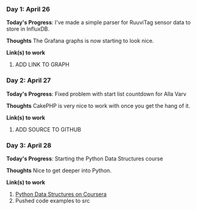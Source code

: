 <!---
# 100 Days Of Code - Log

### Day 0: February 30, 2016 (Example 1)
##### (delete me or comment me out)

**Today's Progress**: Fixed CSS, worked on canvas functionality for the app.

**Thoughts:** I really struggled with CSS, but, overall, I feel like I am slowly getting better at it. Canvas is still new for me, but I managed to figure out some basic functionality.

**Link to work:** [Calculator App](http://www.example.com)
--->

### Day 1: April 26

**Today's Progress**: I've made a simple parser for RuuviTag sensor data to store in InfluxDB.

**Thoughts** The Grafana graphs is now starting to look nice.

**Link(s) to work**
1. ADD LINK TO GRAPH

### Day 2: April 27

**Today's Progress**: Fixed problem with start list countdown for Alla Varv

**Thoughts** CakePHP is very nice to work with once you get the hang of it.

**Link(s) to work**
1. ADD SOURCE TO GITHUB

### Day 3: April 28

**Today's Progress**: Starting the Python Data Structures course

**Thoughts** Nice to get deeper into Python.

**Link(s) to work**
1. [Python Data Structures on Coursera](https://www.coursera.org/learn/python-data)
2. Pushed code examples to src
